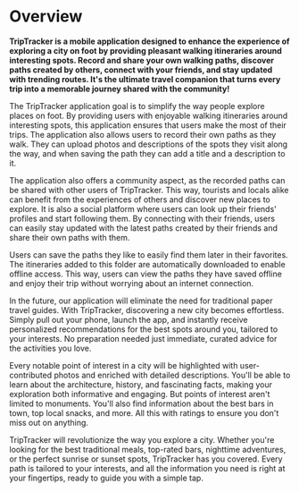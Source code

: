 # Overview

**TripTracker is a mobile application designed to enhance the experience of exploring a city on foot 
by providing pleasant walking itineraries around interesting spots. 
Record and share your own walking paths, discover paths created by others, connect with your friends, 
and stay updated with trending routes. 
It's the ultimate travel companion that turns every trip into a memorable journey shared with the 
community!**

The TripTracker application goal is to simplify the way people explore places on foot. By providing 
users with enjoyable walking itineraries around interesting spots, this application ensures that 
users make the most of their trips. The application also allows users to record their own paths as 
they walk. They can upload photos and descriptions of the spots they visit along the way, and when 
saving the path they can add a title and a description to it.

The application also offers a community aspect, as the recorded paths can be shared with other users 
of TripTracker. This way, tourists and locals alike can benefit from the experiences of others and 
discover new places to explore. It is also a social platform where users can look up their friends' 
profiles and start following them. By connecting with their friends, users can easily stay updated 
with the latest paths created by their friends and share their own paths with them.

Users can save the paths they like to easily find them later in their favorites. The itineraries 
added to this folder are automatically downloaded to enable offline access. This way, users can view 
the paths they have saved offline and enjoy their trip without worrying about an internet connection.

In the future, our application will eliminate the need for traditional paper travel guides. With 
TripTracker, discovering a new city becomes effortless. Simply pull out your phone, launch the app, 
and instantly receive personalized recommendations for the best spots around you, tailored to your 
interests. No preparation needed just immediate, curated advice for the activities you love. 

Every notable point of interest in a city will be highlighted with user-contributed photos and 
enriched with detailed descriptions. You'll be able to learn about the architecture, history, and 
fascinating facts, making your exploration both informative and engaging. But points of interest 
aren't limited to monuments. You'll also find information about the best bars in town, top local 
snacks, and more. All this with ratings to ensure you don't miss out on anything.

TripTracker will revolutionize the way you explore a city. Whether you're looking for the best 
traditional meals, top-rated bars, nighttime adventures, or the perfect sunrise or sunset spots, 
TripTracker has you covered. Every path is tailored to your interests, and all the information you 
need is right at your fingertips, ready to guide you with a simple tap.